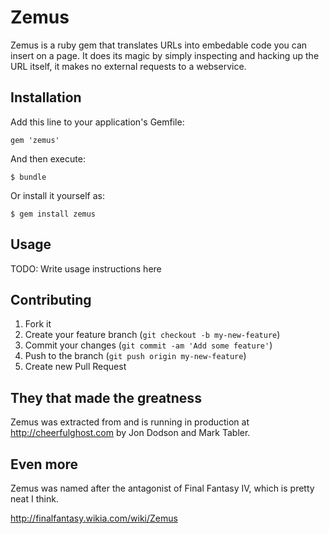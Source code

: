 # Zemus

Zemus is a ruby gem that translates URLs into embedable code you can insert on a page.  It does its magic by simply inspecting and hacking up the URL itself, it makes no external requests to a webservice.

## Installation

Add this line to your application's Gemfile:

    gem 'zemus'

And then execute:

    $ bundle

Or install it yourself as:

    $ gem install zemus

## Usage

TODO: Write usage instructions here

## Contributing

1. Fork it
2. Create your feature branch (`git checkout -b my-new-feature`)
3. Commit your changes (`git commit -am 'Add some feature'`)
4. Push to the branch (`git push origin my-new-feature`)
5. Create new Pull Request

## They that made the greatness

Zemus was extracted from and is running in production at http://cheerfulghost.com by Jon Dodson and Mark Tabler.

## Even more

Zemus was named after the antagonist of Final Fantasy IV, which is pretty neat I think.

http://finalfantasy.wikia.com/wiki/Zemus